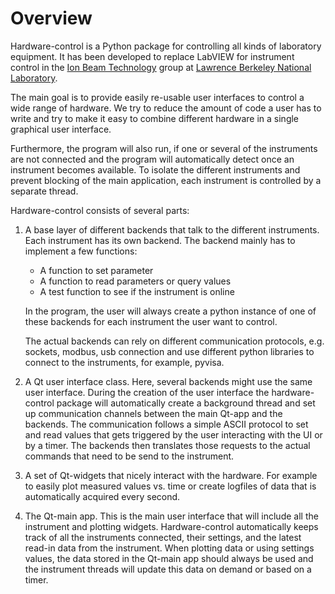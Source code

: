 # Overview

Hardware-control is a Python package for controlling all kinds of
laboratory equipment. It has been developed to replace LabVIEW for
instrument control in the [Ion Beam Technology](https://ibt.lbl.gov) group at [Lawrence
Berkeley National Laboratory](https://lbl.gov).

The main goal is to provide easily re-usable user interfaces to control a
wide range of hardware. We try to reduce the amount of code a user has
to write and try to make it easy to combine different hardware in a
single graphical user interface.

Furthermore, the program will also run, if one or several of the
instruments are not connected and the program will automatically
detect once an instrument becomes available. To isolate the different
instruments and prevent blocking of the main application, each
instrument is controlled by a separate thread.

Hardware-control consists of several parts:

1. A base layer of different backends that talk to the different
   instruments. Each instrument has its own backend. The backend
   mainly has to implement a few functions:
   * A function to set parameter
   * A function to read parameters or query values
   * A test function to see if the instrument is online

   In the program, the user will always create a python instance of
   one of these backends for each instrument the user want to control.

   The actual backends can rely on different communication protocols,
   e.g. sockets, modbus, usb connection and use different python
   libraries to connect to the instruments, for example, pyvisa.

2. A Qt user interface class. Here, several backends might use the same
   user interface. During the creation of the user interface the
   hardware-control package will automatically create a background
   thread and set up communication channels between the main Qt-app
   and the backends. The communication follows a simple ASCII protocol
   to set and read values that gets triggered by the user interacting
   with the UI or by a timer. The backends then translates those
   requests to the actual commands that need to be send to the
   instrument.

3. A set of Qt-widgets that nicely interact with the hardware. For
   example to easily plot measured values vs. time or create logfiles
   of data that is automatically acquired every second.

4. The Qt-main app. This is the main user interface that will include
   all the instrument and plotting widgets. Hardware-control
   automatically keeps track of all the instruments connected, their
   settings, and the latest read-in data from the instrument. When
   plotting data or using settings values, the data stored in the
   Qt-main app should always be used and the instrument threads will
   update this data on demand or based on a timer.

